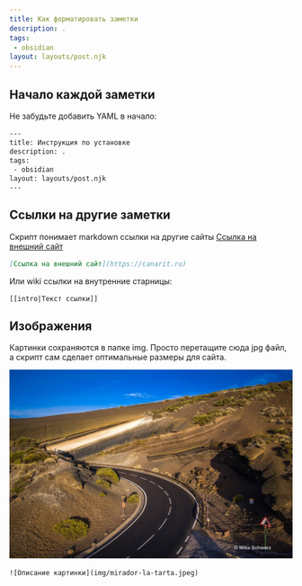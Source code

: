 ```yaml
---
title: Как форматировать заметки
description: .
tags: 
 - obsidian
layout: layouts/post.njk
---
```

## Начало каждой заметки

Не забудьте добавить YAML в начало:
```
---
title: Инструкция по установке
description: .
tags: 
 - obsidian
layout: layouts/post.njk
---
```

## Ссылки на другие заметки

Скрипт понимает markdown ссылки на другие сайты
[Ссылка на внешний сайт](https://canarit.ru)

```md
[Ссылка на внешний сайт](https://canarit.ru)
```

Или wiki ссылки на внутренние старницы:
```wiki
[[intro|Текст ссылки]]
```

## Изображения
Картинки сохраняются в папке img. Просто перетащите сюда jpg файл, а скрипт сам сделает оптимальные размеры для сайта.

![Описание картинки](img/mirador-la-tarta.jpeg)

```wiki
![Описание картинки](img/mirador-la-tarta.jpeg)
```
